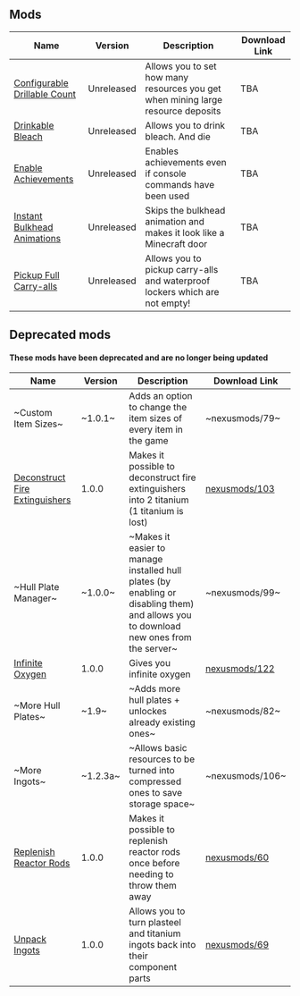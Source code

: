 ## Mods

| Name | Version | Description | Download Link |
|-|-|-|-|
| <a href=./ConfigurableDrillableCount> Configurable Drillable Count | Unreleased | Allows you to set how many resources you get when mining large resource deposits | TBA |
| <a href=./DrinkableBleach> Drinkable Bleach | Unreleased | Allows you to drink bleach. And die | TBA |
| <a href=./EnableAchievements> Enable Achievements | Unreleased | Enables achievements even if console commands have been used | TBA |
| <a href=./InstantBulkheadAnimations> Instant Bulkhead Animations | Unreleased | Skips the bulkhead animation and makes it look like a Minecraft door | TBA |
| <a href=./PickupFullCarryalls> Pickup Full Carry-alls | Unreleased | Allows you to pickup carry-alls and waterproof lockers which are not empty! | TBA |


## Deprecated mods
#### These mods have been deprecated and are no longer being updated

| Name | Version | Description | Download Link | 
|-|-|-|-|
| ~Custom Item Sizes~ | ~1.0.1~ | Adds an option to change the item sizes of every item in the game | ~nexusmods/79~ |
| <a href=./DeconstructFireExtinguishers> Deconstruct Fire Extinguishers | 1.0.0 | Makes it possible to deconstruct fire extinguishers into 2 titanium (1 titanium is lost) | <a href=https://nexusmods.com/subnautica/mods/103> nexusmods/103 |
| ~Hull Plate Manager~ | ~1.0.0~ | ~Makes it easier to manage installed hull plates (by enabling or disabling them) and allows you to download new ones from the server~ | ~nexusmods/99~ |
| <a href=./InfiniteOxygen> Infinite Oxygen | 1.0.0 | Gives you infinite oxygen | <a href=https://nexusmods.com/subnautica/mods/122> nexusmods/122
| ~More Hull Plates~ | ~1.9~ | ~Adds more hull plates + unlockes already existing ones~ | ~nexusmods/82~ |
| ~More Ingots~ | ~1.2.3a~ | ~Allows basic resources to be turned into compressed ones to save storage space~ | ~nexusmods/106~ |
| <a href=./ReplenishReactorRods> Replenish Reactor Rods | 1.0.0 | Makes it possible to replenish reactor rods once before needing to throw them away | <a href=https://nexusmods.com/subnautica/mods/60> nexusmods/60 |
| <a href=./UnpackIngots > Unpack Ingots | 1.0.0 | Allows you to turn plasteel and titanium ingots back into their component parts | <a href=https://nexusmods.com/subnautica/mods/69> nexusmods/69 |
